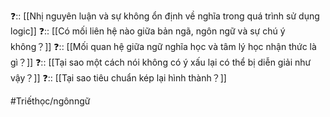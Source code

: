 ❓:: [[Nhị nguyên luận và sự không ổn định về nghĩa trong quá trình sử dụng logic]]
❓:: [[Có mối liên hệ nào giữa bản ngã, ngôn ngữ và sự chú ý không？]] 
❓:: [[Mối quan hệ giữa ngữ nghĩa học và tâm lý học nhận thức là gì？]]
❓:: [[Tại sao một cách nói không có ý xấu lại có thể bị diễn giải như vậy？]]
❓:: [[Tại sao tiêu chuẩn kép lại hình thành？]]

#Triếthọc/ngônngữ

